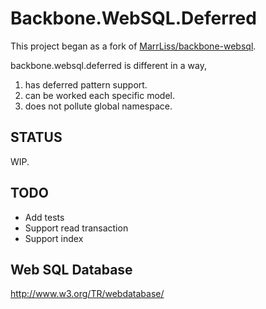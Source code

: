 # Backbone.WebSQL.Deferred

This project began as a fork of [MarrLiss/backbone-websql](https://github.com/MarrLiss/backbone-websql).

backbone.websql.deferred is different in a way,

1. has deferred pattern support.
1. can be worked each specific model.
1. does not pollute global namespace.

## STATUS

WIP.

## TODO

* Add tests
* Support read transaction
* Support index

## Web SQL Database

http://www.w3.org/TR/webdatabase/
